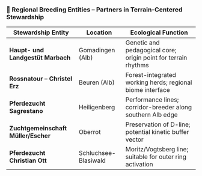 ### 🔁 Regional Breeding Entities – Partners in Terrain-Centered Stewardship

| Stewardship Entity                  | Location             | Ecological Function                                         |
|------------------------------------|----------------------|-------------------------------------------------------------|
| **Haupt- und Landgestüt Marbach**  | Gomadingen (Alb)     | Genetic and pedagogical core; origin point for terrain rhythms |
| **Rossnatour – Christel Erz**      | Beuren (Alb)         | Forest-integrated working herds; regional biome interface   |
| **Pferdezucht Sagrestano**         | Heiligenberg         | Performance lines; corridor-breeder along southern Alb edge |
| **Zuchtgemeinschaft Müller/Escher**| Oberrot              | Preservation of D-line; potential kinetic buffer vector     |
| **Pferdezucht Christian Ott**      | Schluchsee-Blasiwald | Moritz/Vogtsberg line; suitable for outer ring activation   |
